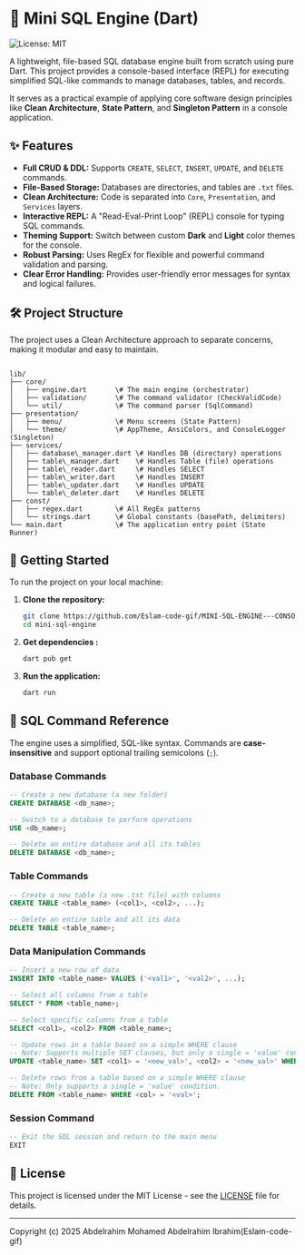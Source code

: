 
# 🚀 Mini SQL Engine (Dart)

![License: MIT](https://img.shields.io/badge/License-MIT-yellow.svg)

A lightweight, file-based SQL database engine built from scratch using pure Dart. This project provides a console-based interface (REPL) for executing simplified SQL-like commands to manage databases, tables, and records.

It serves as a practical example of applying core software design principles like **Clean Architecture**, **State Pattern**, and **Singleton Pattern** in a console application.

## ✨ Features

* **Full CRUD & DDL:** Supports `CREATE`, `SELECT`, `INSERT`, `UPDATE`, and `DELETE` commands.
* **File-Based Storage:** Databases are directories, and tables are `.txt` files.
* **Clean Architecture:** Code is separated into `Core`, `Presentation`, and `Services` layers.
* **Interactive REPL:** A "Read-Eval-Print Loop" (REPL) console for typing SQL commands.
* **Theming Support:** Switch between custom **Dark** and **Light** color themes for the console.
* **Robust Parsing:** Uses RegEx for flexible and powerful command validation and parsing.
* **Clear Error Handling:** Provides user-friendly error messages for syntax and logical failures.

## 🛠️ Project Structure

The project uses a Clean Architecture approach to separate concerns, making it modular and easy to maintain.

```

lib/
├── core/
│   ├── engine.dart       \# The main engine (orchestrator)
│   ├── validation/       \# The command validator (CheckValidCode)
│   └── util/             \# The command parser (SqlCommand)
├── presentation/
│   ├── menu/             \# Menu screens (State Pattern)
│   └── theme/            \# AppTheme, AnsiColors, and ConsoleLogger (Singleton)
├── services/
│   ├── database\_manager.dart \# Handles DB (directory) operations
│   ├── table\_manager.dart    \# Handles Table (file) operations
│   ├── table\_reader.dart     \# Handles SELECT
│   ├── table\_writer.dart     \# Handles INSERT
│   ├── table\_updater.dart    \# Handles UPDATE
│   └── table\_deleter.dart    \# Handles DELETE
├── const/
│   ├── regex.dart        \# All RegEx patterns
│   └── strings.dart      \# Global constants (basePath, delimiters)
└── main.dart             \# The application entry point (State Runner)

````

## 🚀 Getting Started

To run the project on your local machine:

1.  **Clone the repository:**
    ```sh
    git clone https://github.com/Eslam-code-gif/MINI-SQL-ENGINE---CONSOLE-APP-.git
    cd mini-sql-engine
    ```

2.  **Get dependencies :**
    ```sh
    dart pub get
    ```

3.  **Run the application:**
    ```sh
    dart run
    ```

## 📖 SQL Command Reference

The engine uses a simplified, SQL-like syntax. Commands are **case-insensitive** and support optional trailing semicolons (`;`).

### Database Commands

```sql
-- Create a new database (a new folder)
CREATE DATABASE <db_name>;

-- Switch to a database to perform operations
USE <db_name>;

-- Delete an entire database and all its tables
DELETE DATABASE <db_name>;
````

### Table Commands

```sql
-- Create a new table (a new .txt file) with columns
CREATE TABLE <table_name> (<col1>, <col2>, ...);

-- Delete an entire table and all its data
DELETE TABLE <table_name>;
```

### Data Manipulation Commands

```sql
-- Insert a new row of data
INSERT INTO <table_name> VALUES ('<val1>', '<val2>', ...);

-- Select all columns from a table
SELECT * FROM <table_name>;

-- Select specific columns from a table
SELECT <col1>, <col2> FROM <table_name>;

-- Update rows in a table based on a simple WHERE clause
-- Note: Supports multiple SET clauses, but only a single = 'value' condition.
UPDATE <table_name> SET <col1> = '<new_val>', <col2> = '<new_val>' WHERE <col> = '<val>';

-- Delete rows from a table based on a simple WHERE clause
-- Note: Only supports a single = 'value' condition.
DELETE FROM <table_name> WHERE <col> = '<val>';
```

### Session Command

```sql
-- Exit the SQL session and return to the main menu
EXIT
```

## 📄 License

This project is licensed under the MIT License - see the [LICENSE](https://www.google.com/search?q=LICENSE) file for details.

-----

Copyright (c) 2025 Abdelrahim Mohamed Abdelrahim Ibrahim(Eslam-code-gif)

